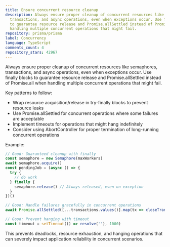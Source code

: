 ```yaml
---
title: Ensure concurrent resource cleanup
description: Always ensure proper cleanup of concurrent resources like semaphores,
  transactions, and async operations, even when exceptions occur. Use finally blocks
  to guarantee resource release and Promise.allSettled instead of Promise.all when
  handling multiple concurrent operations that might fail.
repository: prisma/prisma
label: Concurrency
language: TypeScript
comments_count: 4
repository_stars: 42967
---
```


Always ensure proper cleanup of concurrent resources like semaphores, transactions, and async operations, even when exceptions occur. Use finally blocks to guarantee resource release and Promise.allSettled instead of Promise.all when handling multiple concurrent operations that might fail.

Key patterns to follow:
- Wrap resource acquisition/release in try-finally blocks to prevent resource leaks
- Use Promise.allSettled for concurrent operations where some failures are acceptable
- Implement timeouts for operations that might hang indefinitely
- Consider using AbortController for proper termination of long-running concurrent operations

Example:
```typescript
// Good: Guaranteed cleanup with finally
const semaphore = new Semaphore(maxWorkers)
await semaphore.acquire()
const pendingJob = (async () => {
  try {
    // do work
  } finally {
    semaphore.release() // Always released, even on exception
  }
})()

// Good: Handle failures gracefully in concurrent operations  
await Promise.allSettled([...transactions.values()].map(tx => closeTransaction(tx)))

// Good: Prevent hanging with timeout
const timeout = setTimeout(() => resolve(''), 1000)
```

This prevents deadlocks, resource exhaustion, and hanging operations that can severely impact application reliability in concurrent scenarios.